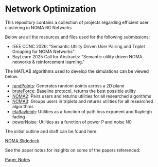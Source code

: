 # Network Optimization

This repository contains a collection of projects regarding efficient user clustering in NOMA 6G Networks

Below are all the resources and files used for the following submissions:

- IEEE CCNC 2026: "Semantic Utility Driven User Pairing and Triplet Grouping for NOMA Networks"
- BayLearn 2025 Call for Abstracts: "Semantic utility driven NOMA networks & reinforcement learning."

The MATLAB algorithms used to develop the simulations can be viewed below:

- [randPoints](./randPoints.m): Generates random points across a 2D plane
- [bruteForce](./bruteForce.m): Baseline protocol, returns the best possible utility
- [NOMA2](./NOMA2.m): Pairs users and returns utilities for all researched algorithms
- [NOMA3](./NOMA3.m): Groups users in triplets and returns utilities for all researched algorithms
- [etaRayleigh](./etaRayleigh.m): Utilities as a function of path loss exponent and Rayleigh fading
- [powerNoise](./powerNoise.m): Utilities as a function of power P and noise N0

The initial outline and draft can be found here:

[NOMA Slidedeck](https://docs.google.com/presentation/d/1_N1oKkR_PmWWJWkS9RF0X-JVHOiJuH3OqhkIK069pV0/edit?usp=sharing)

See the paper notes for insights on some of the papers referenced:

[Paper Notes](https://docs.google.com/document/d/14G8pNsJsSaJc02iIsvGAqQGKgUyCtUJMqTkqEhJl50w/edit?tab=t.0)
